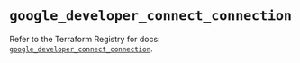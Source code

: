 # `google_developer_connect_connection`

Refer to the Terraform Registry for docs: [`google_developer_connect_connection`](https://registry.terraform.io/providers/hashicorp/google/6.43.0/docs/resources/developer_connect_connection).
